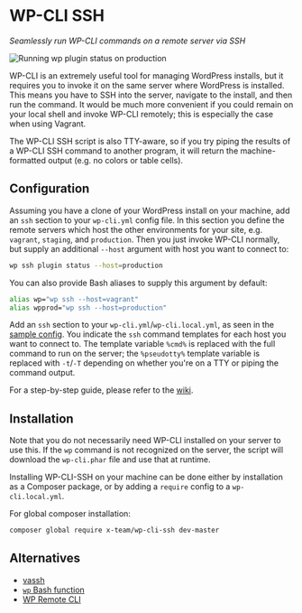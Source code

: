 # WP-CLI SSH
*Seamlessly run WP-CLI commands on a remote server via SSH*

![Running wp plugin status on production](screenshot1.png)

WP-CLI is an extremely useful tool for managing WordPress installs, but it requires 
you to invoke it on the same server where WordPress is installed. This means you have
to SSH into the server, navigate to the install, and then run the command. It would
be much more convenient if you could remain on your local shell and invoke WP-CLI 
remotely; this is especially the case when using Vagrant. 

The WP-CLI SSH script is also TTY-aware, so if you try piping the results of a WP-CLI SSH 
command to another program, it will return the machine-formatted output (e.g. no colors or table cells).

## Configuration

Assuming you have a clone of your WordPress install on your machine, add an `ssh` section
to your `wp-cli.yml` config file. In this section you define the remote servers which 
host the other environments for your site, e.g. `vagrant`, `staging`, and `production`. 
Then you just invoke WP-CLI normally, but supply an additional `--host` argument with
host you want to connect to:

```bash
wp ssh plugin status --host=production
```

You can also provide Bash aliases to supply this argument by default:

```bash
alias wp="wp ssh --host=vagrant"
alias wpprod="wp ssh --host=production"
```

Add an `ssh` section to your `wp-cli.yml`/`wp-cli.local.yml`, as seen in the [sample config](wp-cli.sample.yml).
You indicate the `ssh` command templates for each host you want to connect to. The template variable `%cmd%` is 
replaced with the full command to run on the server; the `%pseudotty%` template variable is replaced 
with `-t`/`-T` depending on whether you're on a TTY or piping the command output.

For a step-by-step guide, please refer to the [wiki](https://github.com/x-team/wp-cli-ssh/wiki/Configuring-the-plugin).

## Installation

Note that you do not necessarily need WP-CLI installed on your server to use this. If the `wp` command is not
recognized on the server, the script will download the `wp-cli.phar` file and use that at runtime.

Installing WP-CLI-SSH on your machine can be done either by installation as a Composer package,
or by adding a `require` config to a `wp-cli.local.yml`.

For global composer installation:
```bash
composer global require x-team/wp-cli-ssh dev-master
```

## Alternatives

 * [vassh](https://github.com/x-team/vassh)
 * [`wp` Bash function](https://github.com/humanmade/Salty-WordPress/issues/16)
 * [WP Remote CLI](https://github.com/humanmade/wp-remote-cli/)


